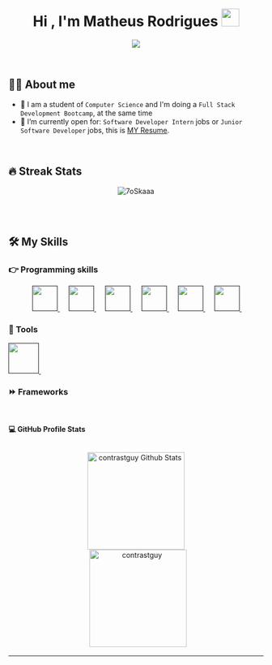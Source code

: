 <h1 align="center">Hi , I'm Matheus Rodrigues <img src="https://media.giphy.com/media/hvRJCLFzcasrR4ia7z/giphy.gif" width="35"></h1>
<p align="center">
  <a href="https://github.com/DenverCoder1/readme-typing-svg"><img src="https://readme-typing-svg.herokuapp.com?lines=Full+Stack+Developer&center=true&width=500&height=50"></a>
</p>

<br>

## :sassy_man:  About me
- :school: I am a student of `Computer Science` and I'm doing a `Full Stack Development Bootcamp`, at the same time
- :thinking: I’m currently open for: `Software Developer Intern` jobs  or  `Junior Software Developer` jobs, this is [MY Resume](https://1drv.ms/w/s!As4c2U00v8AHkGvwZck7B6szm_7N?e=o8UrsR).

<br>

## 🔥 Streak Stats
<p align="center"><img src="https://github-readme-streak-stats.herokuapp.com?user=contrastguy&theme=tokyonight" alt="7oSkaaa" /></p>

<br>
<br>




## 🛠️ My Skills

### 👉 Programming skills

<p align="center"> 
  &emsp; 
  <a href="" target="_blank"> 
      <img height=50px width=50px src="https://cdn.jsdelivr.net/gh/devicons/devicon/icons/nodejs/nodejs-original.svg" />
  </a> 
  &emsp;
  <a href="" target="_blank">
       <img height=50px width=50px src="https://cdn.jsdelivr.net/gh/devicons/devicon/icons/react/react-original.svg" />    
   </a>
  &emsp;
  <a href="" target="_blank"> 
    <img height=50px width=50px src="https://cdn.jsdelivr.net/gh/devicons/devicon/icons/python/python-original.svg" />
  </a>
  &emsp;
   <a href="" target="_blank"> 
     <img height=50px width=50px src="https://cdn.jsdelivr.net/gh/devicons/devicon/icons/html5/html5-original.svg" />
  </a> 
  &emsp;
   <a href="" target="_blank"> 
     <img height=50px width=50px src="https://cdn.jsdelivr.net/gh/devicons/devicon/icons/css3/css3-original.svg" />
  </a> 
  &emsp;
   <a href="" target="_blank"> 
     <img height=50px width=50px src="https://cdn.jsdelivr.net/gh/devicons/devicon/icons/javascript/javascript-original.svg" /> 
  </a> 
  &emsp;	
	
  ### 🧰 Tools	
  <a href="" target="_blank"> 
       <img height=60px width=60px src="https://cdn.jsdelivr.net/gh/devicons/devicon/icons/amazonwebservices/amazonwebservices-plain-wordmark.svg" />       
  </a> 
  &emsp;
	
  ### ⏩ Frameworks	
  <a href="" target="_blank">
    
  </a>
  &emsp;
</p>



  <summary><b>💻 GitHub Profile Stats</b></summary>
  <br/>
  <p align="center">
    <a href="https://github.com/anuraghazra/github-readme-stats"><img alt="contrastguy Github Stats" src="https://github-readme-stats.vercel.app/api?username=contrastguy" height="192px"/></a>
<br/>
  &nbsp;
	  <img src="https://github-readme-stats.vercel.app/api/top-langs?username=contrastguy&langs_count=10&show_icons=true&locale=en&layout=compact&theme=algolia" alt="contrastguy" height="192px"/>
  <br/>
  </p>

----
